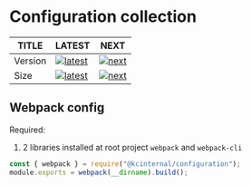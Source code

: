 # Configuration collection

| TITLE   | LATEST                               | NEXT                           |
| ------- | ------------------------------------ | ------------------------------ |
| Version | [![latest][nlatest_img]][nlatest]    | [![next][nnext_img]][nnext]    |
| Size    | [![latest][nlatest_simg]][nlatest_s] | [![next][nnext_simg]][nnext_s] |

<!-- BODY SECTION -->

## Webpack config

Required: 
1. 2 libraries installed at root project `webpack` and `webpack-cli`

```javascript
const { webpack } = require("@kcinternal/configuration");
module.exports = webpack(__dirname).build();
```

<!-- IMAGE SECTION -->

[nlatest]: https://www.npmjs.com/package/@kcinternal/configuration/v/latest
[nlatest_img]: https://img.shields.io/npm/v/@kcinternal/configuration/latest?style=flat-square

[nnext]: https://www.npmjs.com/package/@kcinternal/configuration/v/next
[nnext_img]: https://img.shields.io/npm/v/@kcinternal/configuration/next?style=flat-square

[nlatest_s]: https://bundlephobia.com/result?p=@kcinternal/configuration@latest
[nlatest_simg]: https://img.shields.io/bundlephobia/min/@kcinternal/configuration/latest?style=flat-square

[nnext_s]: https://bundlephobia.com/result?p=@kcinternal/configuration@next
[nnext_simg]: https://img.shields.io/bundlephobia/min/@kcinternal/configuration/next?style=flat-square
